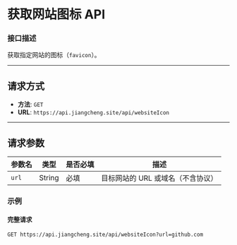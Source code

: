 # 获取网站图标 API

### 接口描述
获取指定网站的图标（`favicon`）。

---

## 请求方式
- **方法**: `GET`
- **URL**: `https://api.jiangcheng.site/api/websiteIcon`

---

## 请求参数

| 参数名  | 类型   | 是否必填 | 描述                           |
| ------- | ------ | -------- | ------------------------------ |
| `url`   | String | 必填     | 目标网站的 URL 或域名（不含协议） |

### 示例
#### 完整请求
```http
GET https://api.jiangcheng.site/api/websiteIcon?url=github.com
